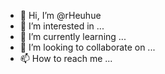 - 👋 Hi, I’m @rHeuhue
- 👀 I’m interested in ...
- 🌱 I’m currently learning ...
- 💞️ I’m looking to collaborate on ...
- 📫 How to reach me ...

<!---
rHeuhue/rHeuhue is a ✨ special ✨ repository because its `README.md` (this file) appears on your GitHub profile.
You can click the Preview link to take a look at your changes.
--->
